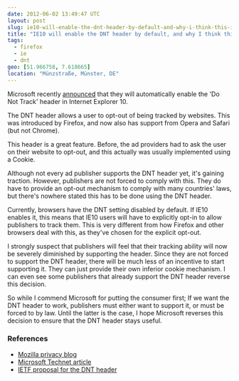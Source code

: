 ```yaml
---
date: 2012-06-02 13:49:47 UTC
layout: post
slug: ie10-will-enable-the-dnt-header-by-default-and-why-i-think-this-is-a-bad-thing
title: "IE10 will enable the DNT header by default, and why I think this is a bad thing."
tags:
  - firefox
  - ie
  - dnt
geo: [51.966758, 7.618665]
location: "Münzstraße, Münster, DE"
---
```

<p>Microsoft recently <a href="https://blogs.technet.com/b/microsoft_on_the_issues/archive/2012/05/31/advancing-consumer-trust-and-privacy-internet-explorer-in-windows-8.aspx?Redirected=true">announced</a> that they will automatically enable the 'Do Not Track' header in Internet Explorer 10.</p>

<p>The DNT header allows a user to opt-out of being tracked by websites. This was introduced by Firefox, and now also has support from Opera and Safari (but not Chrome).</p>

<p>This header is a great feature. Before, the ad providers had to ask the user on their website to opt-out, and this actually was usually implemented using a Cookie.</p>

<p>Although not every ad publisher supports the DNT header yet, it's gaining traction. However, publishers are not forced to comply with this. They do have to provide an opt-out mechanism to comply with many countries' laws, but there's nowhere stated this has to be done using the DNT header.</p>

<p>Currently, browsers have the DNT setting disabled by default. If IE10 enables it, this means that IE10 users will have to explicitly opt-in to allow publishers to track them. This is very different from how Firefox and other browsers deal with this, as they've chosen for the explicit opt-out.</p>

<p>I strongly suspect that publishers will feel that their tracking ability will now be severely diminished by supporting the header. Since they are not forced to support the DNT header, there will be much less of an incentive to start supporting it. They can just provide their own inferior cookie mechanism. I can even see some publishers that already support the DNT header reverse this decision.</p>

<p>So while I commend Microsoft for putting the consumer first; If we want the DNT header to work, publishers must either want to support it, or must be forced to by law. Until the latter is the case, I hope Microsoft reverses this decision to ensure that the DNT header stays useful.</p>

<h3>References</h3>

<ul>
  <li><a href="http://blog.mozilla.org/privacy/2012/05/31/do-not-track-its-the-users-voice-that-matters/">Mozilla privacy blog</a></li>
  <li><a href="https://blogs.technet.com/b/microsoft_on_the_issues/archive/2012/05/31/advancing-consumer-trust-and-privacy-internet-explorer-in-windows-8.aspx?Redirected=true">Microsoft Technet article</a></li>
  <li><a href="http://tools.ietf.org/html/draft-mayer-do-not-track-00">IETF proposal for the DNT header</a></li>
</ul>
